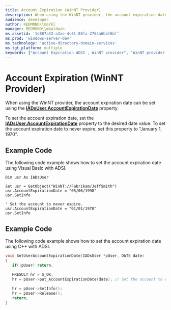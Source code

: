 ```yaml
---
title: Account Expiration (WinNT Provider)
description: When using the WinNT provider, the account expiration date can be set using the IADsUser.AccountExpirationDate property.
audience: developer
author: REDMOND\\markl
manager: REDMOND\\mbaldwin
ms.assetid: '1d887a33-a3ae-4c61-88fa-2764a6bbf6bf'
ms.prod: 'windows-server-dev'
ms.technology: 'active-directory-domain-services'
ms.tgt_platform: multiple
keywords: ["Account Expiration ADSI , WinNT provider", "WinNT provider ADSI , user management examples, Account Expiration"]
---
```


# Account Expiration (WinNT Provider)

When using the WinNT provider, the account expiration date can be set using the [**IADsUser.AccountExpirationDate**](iadsuser-property-methods.md) property.

To set the account expiration date, set the [**IADsUser.AccountExpirationDate**](iadsuser-property-methods.md) property to the desired date value. To set the account expiration date to never expire, set this property to "January 1, 1970".

## Example Code

The following code example shows how to set the account expiration date using Visual Basic with ADSI.


```VB
Dim usr As IADsUser

Set usr = GetObject("WinNT://Fabrikam/JeffSmith")
usr.AccountExpirationDate = "05/06/1998"
usr.SetInfo
 
' Set the account to never expire.
usr.AccountExpirationDate = "01/01/1970"
usr.SetInfo
```



## Example Code

The following code example shows how to set the account expiration date using C++ with ADSI.


```C++
void SetUserAccountExpirationDate(IADsUser *pUser, DATE date)
{
   if(!pUser) return;

   HRESULT hr = S_OK;
   hr = pUser->put_AccountExpirationDate(date); // Set the account to expires on date.
   
   hr = pUser->SetInfo();
   hr = pUser->Release();
   return;
}
```



 

 




